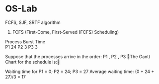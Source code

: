 # OS-Lab
FCFS, SJF, SRTF algorithm

1. FCFS (First-Come, First-Served (FCFS) Scheduling)

Process	Burst Time	
		 P1	24
		 P2 	3
		 P3	 3 
		 
Suppose that the processes arrive in the order: P1 , P2 , P3  The Gantt Chart for the schedule is:

Waiting time for P1  = 0; P2  = 24; P3 = 27
Average waiting time:  (0 + 24 + 27)/3 = 17
